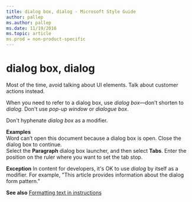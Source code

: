 ```yaml
---
title: dialog box, dialog - Microsoft Style Guide
author: pallep
ms.author: pallep
ms.date: 11/19/2016
ms.topic: article
ms.prod = non-product-specific
---
```


# dialog box, dialog

Most of the time, avoid talking about UI elements. Talk about customer actions instead.

When you need to refer to a dialog box, use *dialog box*—don’t shorten to *dialog.* Don't use *pop-up window* or *dialogue box*.

Don't hyphenate *dialog box* as a modifier.

**Examples**  
Word can’t open this document because a dialog box is open. Close the dialog box to continue.  
Select the **Paragraph** dialog box launcher, and then select **Tabs**. Enter the position on the ruler where you want to set the tab stop.  

**Exception** In content for developers, it's OK to use *dialog* by itself as a modifier. For example, "This article provides information about the dialog form pattern."

**See also** [Formatting text in instructions](/style-guide/procedures-instructions/formatting-text-in-instructions)

